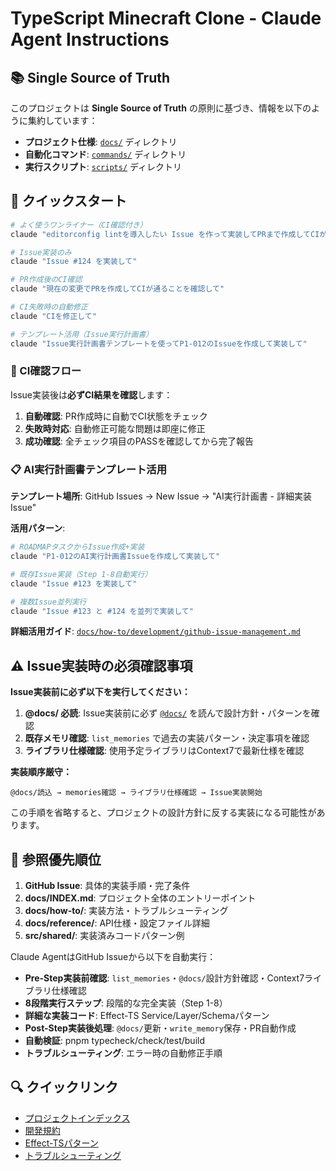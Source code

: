 # TypeScript Minecraft Clone - Claude Agent Instructions

## 📚 Single Source of Truth

このプロジェクトは **Single Source of Truth** の原則に基づき、情報を以下のように集約しています：

- **プロジェクト仕様**: [`docs/`](../docs/INDEX.md) ディレクトリ
- **自動化コマンド**: [`commands/`](commands/index.md) ディレクトリ
- **実行スクリプト**: [`scripts/`](../scripts/README.md) ディレクトリ

## 🚀 クイックスタート

```bash
# よく使うワンライナー（CI確認付き）
claude "editorconfig lintを導入したい Issue を作って実装してPRまで作成してCIが通ることを確認して"

# Issue実装のみ
claude "Issue #124 を実装して"

# PR作成後のCI確認
claude "現在の変更でPRを作成してCIが通ることを確認して"

# CI失敗時の自動修正
claude "CIを修正して"

# テンプレート活用（Issue実行計画書）
claude "Issue実行計画書テンプレートを使ってP1-012のIssueを作成して実装して"
```

### 🔄 CI確認フロー

Issue実装後は**必ずCI結果を確認**します：

1. **自動確認**: PR作成時に自動でCI状態をチェック
2. **失敗時対応**: 自動修正可能な問題は即座に修正
3. **成功確認**: 全チェック項目のPASSを確認してから完了報告

### 📋 AI実行計画書テンプレート活用

**テンプレート場所**: GitHub Issues → New Issue → "AI実行計画書 - 詳細実装Issue"

**活用パターン**:
```bash
# ROADMAPタスクからIssue作成+実装
claude "P1-012のAI実行計画書Issueを作成して実装して"

# 既存Issue実装（Step 1-8自動実行）
claude "Issue #123 を実装して"

# 複数Issue並列実行
claude "Issue #123 と #124 を並列で実装して"
```

**詳細活用ガイド**: [`docs/how-to/development/github-issue-management.md`](../docs/how-to/development/github-issue-management.md#-ai実行計画書テンプレート活用ガイド)

## ⚠️ Issue実装時の必須確認事項

**Issue実装前に必ず以下を実行してください：**

1. **@docs/ 必読**: Issue実装前に必ず [`@docs/`](../docs/INDEX.md) を読んで設計方針・パターンを確認
2. **既存メモリ確認**: `list_memories` で過去の実装パターン・決定事項を確認
3. **ライブラリ仕様確認**: 使用予定ライブラリはContext7で最新仕様を確認

**実装順序厳守：**
```
@docs/読込 → memories確認 → ライブラリ仕様確認 → Issue実装開始
```

この手順を省略すると、プロジェクトの設計方針に反する実装になる可能性があります。

## 📖 参照優先順位

1. **GitHub Issue**: 具体的実装手順・完了条件
2. **docs/INDEX.md**: プロジェクト全体のエントリーポイント
3. **docs/how-to/**: 実装方法・トラブルシューティング
4. **docs/reference/**: API仕様・設定ファイル詳細
5. **src/shared/**: 実装済みコードパターン例

Claude AgentはGitHub Issueから以下を自動実行：

- **Pre-Step実装前確認**: `list_memories`・`@docs/`設計方針確認・Context7ライブラリ仕様確認
- **8段階実行ステップ**: 段階的な完全実装（Step 1-8）
- **詳細な実装コード**: Effect-TS Service/Layer/Schemaパターン
- **Post-Step実装後処理**: `@docs/`更新・`write_memory`保存・PR自動作成
- **自動検証**: pnpm typecheck/check/test/build
- **トラブルシューティング**: エラー時の自動修正手順

## 🔍 クイックリンク

- [プロジェクトインデックス](../docs/INDEX.md)
- [開発規約](../docs/how-to/development/development-conventions.md)
- [Effect-TSパターン](../docs/tutorials/effect-ts-fundamentals/effect-ts-patterns.md)
- [トラブルシューティング](../docs/how-to/troubleshooting/README.md)
